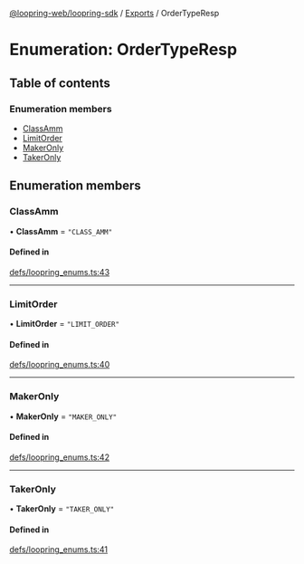 [@loopring-web/loopring-sdk](../README.md) / [Exports](../modules.md) / OrderTypeResp

# Enumeration: OrderTypeResp

## Table of contents

### Enumeration members

- [ClassAmm](OrderTypeResp.md#classamm)
- [LimitOrder](OrderTypeResp.md#limitorder)
- [MakerOnly](OrderTypeResp.md#makeronly)
- [TakerOnly](OrderTypeResp.md#takeronly)

## Enumeration members

### ClassAmm

• **ClassAmm** = `"CLASS_AMM"`

#### Defined in

[defs/loopring_enums.ts:43](https://github.com/Loopring/loopring_sdk/blob/d5fca11/src/defs/loopring_enums.ts#L43)

___

### LimitOrder

• **LimitOrder** = `"LIMIT_ORDER"`

#### Defined in

[defs/loopring_enums.ts:40](https://github.com/Loopring/loopring_sdk/blob/d5fca11/src/defs/loopring_enums.ts#L40)

___

### MakerOnly

• **MakerOnly** = `"MAKER_ONLY"`

#### Defined in

[defs/loopring_enums.ts:42](https://github.com/Loopring/loopring_sdk/blob/d5fca11/src/defs/loopring_enums.ts#L42)

___

### TakerOnly

• **TakerOnly** = `"TAKER_ONLY"`

#### Defined in

[defs/loopring_enums.ts:41](https://github.com/Loopring/loopring_sdk/blob/d5fca11/src/defs/loopring_enums.ts#L41)
